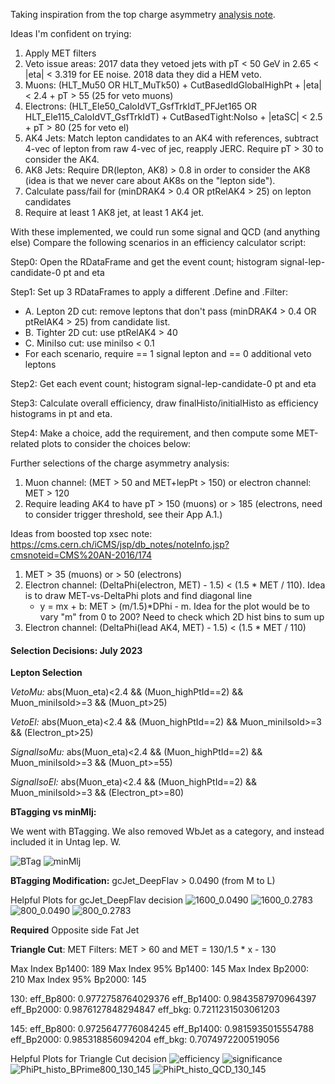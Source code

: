 Taking inspiration from the top charge asymmetry [analysis note](https://cms.cern.ch/iCMS/jsp/db_notes/noteInfo.jsp?cmsnoteid=CMS%20AN-2021/069).

Ideas I'm confident on trying:
1. Apply MET filters
2. Veto issue areas: 2017 data they vetoed jets with pT < 50 GeV in 2.65 < |eta| < 3.319 for EE noise. 2018 data they did a HEM veto.
3. Muons: (HLT_Mu50 OR HLT_MuTk50) + CutBasedIdGlobalHighPt + |eta| < 2.4 + pT > 55 (25 for veto muons)
4. Electrons: (HLT_Ele50_CaloIdVT_GsfTrkIdT_PFJet165 OR HLT_Ele115_CaloIdVT_GsfTrkIdT) + CutBasedTight:NoIso + |etaSC| < 2.5 + pT > 80 (25 for veto el) 
5. AK4 Jets: Match lepton candidates to an AK4 with references, subtract 4-vec of lepton from raw 4-vec of jec, reapply JERC. Require pT > 30 to consider the AK4.
6. AK8 Jets: Require DR(lepton, AK8) > 0.8 in order to consider the AK8 (idea is that we never care about AK8s on the "lepton side").
7. Calculate pass/fail for (minDRAK4 > 0.4 OR ptRelAK4 > 25) on lepton candidates
8. Require at least 1 AK8 jet, at least 1 AK4 jet.

With these implemented, we could run some signal and QCD (and anything else)
Compare the following scenarios in an efficiency calculator script:

Step0: Open the RDataFrame and get the event count; histogram signal-lep-candidate-0 pt and eta

Step1: Set up 3 RDataFrames to apply a different .Define and .Filter:
 * A. Lepton 2D cut: remove leptons that don't pass (minDRAK4 > 0.4 OR ptRelAK4 > 25) from candidate list.
 * B. Tighter 2D cut: use ptRelAK4 > 40
 * C. MiniIso cut: use miniIso < 0.1
 * For each scenario, require == 1 signal lepton and == 0 additional veto leptons
 
Step2: Get each event count; histogram signal-lep-candidate-0 pt and eta

Step3: Calculate overall efficiency, draw finalHisto/initialHisto as efficiency histograms in pt and eta.

Step4: Make a choice, add the requirement, and then compute some MET-related plots to consider the choices below:

Further selections of the charge asymmetry analysis:
1. Muon channel: (MET > 50 and MET+lepPt > 150) or electron channel: MET > 120
2. Require leading AK4 to have pT > 150 (muons) or > 185 (electrons, need to consider trigger threshold, see their App A.1.)

Ideas from boosted top xsec note: https://cms.cern.ch/iCMS/jsp/db_notes/noteInfo.jsp?cmsnoteid=CMS%20AN-2016/174
1. MET > 35 (muons) or > 50 (electrons)
2. Electron channel: (DeltaPhi(electron, MET) - 1.5) < (1.5 * MET / 110). Idea is to draw MET-vs-DeltaPhi plots and find diagonal line
   * y = mx + b:    MET > (m/1.5)*DPhi - m.  Idea for the plot would be to vary "m" from 0 to 200? Need to check which 2D hist bins to sum up
4. Electron channel: (DeltaPhi(lead AK4, MET) - 1.5) < (1.5 * MET / 110)

#### Selection Decisions: July 2023

**Lepton Selection**

*VetoMu:* abs(Muon_eta)<2.4 && (Muon_highPtId\==2) && Muon_miniIsoId>=3 && (Muon_pt>25)

*VetoEl:* abs(Muon_eta)<2.4 && (Muon_highPtId\==2) && Muon_miniIsoId>=3 && (Electron_pt>25)

*SignalIsoMu:* abs(Muon_eta)<2.4 && (Muon_highPtId\==2) && Muon_miniIsoId>=3 && (Muon_pt>=55)

*SignalIsoEl:* abs(Muon_eta)<2.4 && (Muon_highPtId\==2) && Muon_miniIsoId>=3 && (Electron_pt>=80)

**BTagging vs minMlj:**

We went with BTagging.
We also removed WbJet as a category, and instead included it in Untag lep. W.

![BTag](plotting/BTag.png)
![minMlj](plotting/minMlj.png)

**BTagging Modification:** gcJet_DeepFlav > 0.0490 (from M to L)

Helpful Plots for gcJet_DeepFlav decision
![1600_0.0490](plotting/decaymodes_1600_0.0490.png)
![1600_0.2783](plotting/decaymodes_1600_0.2783.png)
![800_0.0490](plotting/decaymodes_800_0.0490.png)
![800_0.2783](plotting/decaymodes_800_0.2783.png)

**Required** Opposite side Fat Jet

**Triangle Cut**:
MET Filters: MET > 60 and MET = 130/1.5 * x - 130

Max Index Bp1400: 189
Max Index 95% Bp1400: 145
Max Index Bp2000: 210
Max Index 95% Bp2000: 145

130:
eff_Bp800: 0.9772758764029376
eff_Bp1400: 0.9843587970964397
eff_Bp2000: 0.9876127848294847
eff_bkg: 0.7211231503061203

145:
eff_Bp800: 0.9725647776084245
eff_Bp1400: 0.9815935015554788
eff_Bp2000: 0.985318856094204
eff_bkg: 0.7074972200519056

Helpful Plots for Triangle Cut decision
![efficiency](plotting/efficiency.png)
![significance](plotting/significance.png)
![PhiPt_histo_BPrime800_130_145](plotting/PhiPt_histo_BPrime800_130_145.png)
![PhiPt_histo_QCD_130_145](plotting/PhiPt_histo_QCD_130_145.png)

